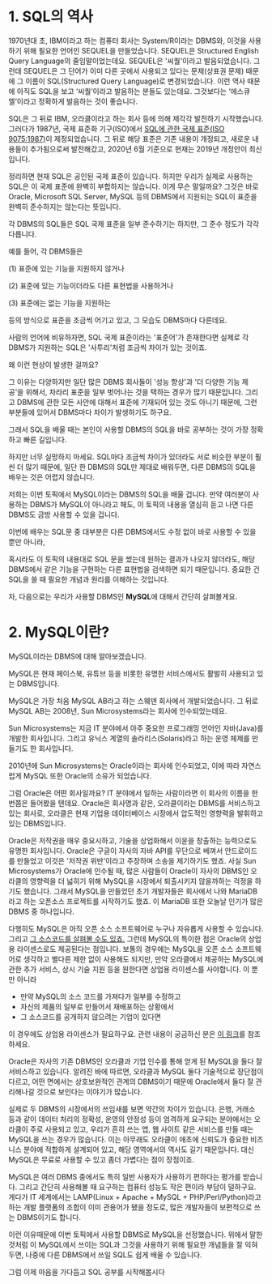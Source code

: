 # **1. SQL의 역사**

1970년대 초, IBM이라고 하는 컴퓨터 회사는 System/R이라는 DBMS와, 이것을 사용하기 위해 필요한 언어인 SEQUEL을 만들었습니다. SEQUEL은 Structured English Query Language의 줄임말이었는데요. SEQUEL은 '씨퀄'이라고 발음되었습니다. 그런데 SEQUEL은 그 단어가 이미 다른 곳에서 사용되고 있다는 문제(상표권 문제) 때문에 그 이름이 SQL(Structured Query Language)로 변경되었습니다. 이런 역사 때문에 아직도 SQL을 보고 ‘씨퀄’이라고 발음하는 분들도 있는데요. 그것보다는 ‘에스큐엘’이라고 정확하게 발음하는 것이 좋습니다. 

SQL은 그 뒤로 IBM, 오라클이라고 하는 회사 등에 의해 제각각 발전하기 시작했습니다. 그러다가 1987년, 국제 표준화 기구(ISO)에서 [SQL에 관한 국제 표준(](https://www.iso.org/standard/16661.html)[ISO 9075:1987)](https://www.iso.org/standard/16661.html)이 제정되었습니다. 그 뒤로 해당 표준은 기존 내용이 개정되고, 새로운 내용들이 추가됨으로써 발전해갔고, 2020년 6월 기준으로 현재는 2019년 개정안이 최신입니다.

정리하면 현재 SQL은 공인된 국제 표준이 있습니다. 하지만 우리가 실제로 사용하는 SQL은 이 국제 표준에 완벽히 부합하지는 않습니다. 이게 무슨 말일까요? 그것은 바로 Oracle, Microsoft SQL Server, MySQL 등의 DBMS에서 지원되는 SQL이 표준을 완벽히 준수하지는 않는다는 뜻입니다.

각 DBMS의 SQL들은 SQL 국제 표준을 일부 준수하기는 하지만, 그 준수 정도가 각각 다릅니다.

예를 들어, 각 DBMS들은

(1) 표준에 있는 기능을 지원하지 않거나

(2) 표준에 있는 기능이더라도 다른 표현법을 사용하거나

(3) 표준에는 없는 기능을 지원하는

등의 방식으로 표준을 조금씩 어기고 있고, 그 모습도 DBMS마다 다른데요.

사람의 언어에 비유하자면, SQL 국제 표준이라는 '표준어'가 존재한다면 실제로 각 DBMS가 지원하는 SQL은 '사투리'처럼 조금씩 차이가 있는 것이죠.

왜 이런 현상이 발생한 걸까요?

그 이유는 다양하지만 일단 많은 DBMS 회사들이 '성능 향상'과 '더 다양한 기능 제공'을 위해서, 차라리 표준을 일부 벗어나는 것을 택하는 경우가 많기 때문입니다. 그리고 DBMS에 관한 모든 사안에 대해서 표준에 기재되어 있는 것도 아니기 때문에, 그런 부분들에 있어서 DBMS마다 차이가 발생하기도 하구요.

그래서 SQL을 배울 때는 본인이 사용할 DBMS의 SQL을 바로 공부하는 것이 가장 정확하고 빠른 길입니다.

하지만 너무 실망하지 마세요. SQL마다 조금씩 차이가 있더라도 서로 비슷한 부분이 훨씬 더 많기 때문에, 일단 한 DBMS의 SQL만 제대로 배워두면, 다른 DBMS의 SQL을 배우는 것은 어렵지 않습니다.

저희는 이번 토픽에서 MySQL이라는 DBMS의 SQL을 배울 겁니다. 만약 여러분이 사용하는 DBMS가 MySQL이 아니라고 해도, 이 토픽의 내용을 열심히 듣고 나면 다른 DBMS도 금방 사용할 수 있을 겁니다.

이번에 배우는 SQL문 중 대부분은 다른 DBMS에서도 수정 없이 바로 사용할 수 있을 뿐만 아니라,

혹시라도 이 토픽의 내용대로 SQL 문을 썼는데 원하는 결과가 나오지 않더라도, 해당 DBMS에서 같은 기능을 구현하는 다른 표현법을 검색하면 되기 때문입니다. 중요한 건 SQL을 쓸 때 필요한 개념과 원리를 이해하는 것입니다.

자, 다음으로는 우리가 사용할 DBMS인 **MySQL**에 대해서 간단히 살펴볼게요.

# **2. MySQL이란?**

MySQL이라는 DBMS에 대해 알아보겠습니다.

MySQL은 현재 페이스북, 유튜브 등을 비롯한 유명한 서비스에서도 활발히 사용되고 있는 DBMS입니다. 

MySQL은 가장 처음 MySQL AB라고 하는 스웨덴 회사에서 개발되었습니다. 그 뒤로 MySQL AB는 2008년, Sun Microsystems라는 회사에 인수되었는데요.

Sun Microsystems는 지금 IT 분야에서 아주 중요한 프로그래밍 언어인 자바(Java)를 개발한 회사입니다. 그리고 유닉스 계열의 솔라리스(Solaris)라고 하는 운영 체제를 만들기도 한 회사입니다. 

2010년에 Sun Microsystems는 Oracle이라는 회사에 인수되었고, 이에 따라 자연스럽게 MySQL 또한 Oracle의 소유가 되었습니다. 

그럼 Oracle은 어떤 회사일까요? IT 분야에서 일하는 사람이라면 이 회사의 이름을 한번쯤은 들어봤을 텐데요. Oracle은 회사명과 같은, 오라클이라는 DBMS를 서비스하고 있는 회사로, 오라클은 현재 기업용 데이터베이스 시장에서 압도적인 영향력을 발휘하고 있는 DBMS입니다.

Oracle은 저작권을 매우 중요시하고, 기술을 상업화해서 이윤을 창출하는 능력으로도 유명한 회사입니다. Oracle은 구글이 자사의 자바 API를 무단으로 베껴서 안드로이드를 만들었고 이것은 '저작권 위반'이라고 주장하며 소송을 제기하기도 했죠. 사실 Sun Microsystems가 Oracle에 인수될 때, 많은 사람들이 Oracle이 자사의 DBMS인 오라클의 영향력을 더 넓히기 위해 MySQL을 시장에서 퇴출시키지 않을까하는 걱정을 하기도 했습니다. 그래서 MySQL을 만들었던 초기 개발자들은 회사에서 나와 MariaDB라고 하는 오픈소스 프로젝트를 시작하기도 했죠. 이 MariaDB 또한 오늘날 인기가 많은 DBMS 중 하나입니다.

다행히도 MySQL은 아직 오픈 소스 소프트웨어로 누구나 자유롭게 사용할 수 있습니다. 그리고 [그 소스코드를 살펴볼 수도 있죠.](https://github.com/mysql) 그런데 MySQL의 특이한 점은 Oracle의 상업용 라이센스로도 제공된다는 점입니다. 보통의 경우에는 MySQL을 오픈 소스 소프트웨어로 생각하고 별다른 제한 없이 사용해도 되지만, 만약 오라클에서 제공하는 MySQL에 관한 추가 서비스, 상시 기술 지원 등을 원한다면 상업용 라이센스를 사야합니다. 이 뿐만 아니라

- 만약 MySQL의 소스 코드를 가져다가 일부를 수정하고 
- 자신의 제품의 일부로 만들어서 재배포하는 상황에서
- 그 소스코드를 공개하지 않으려는 기업이 있다면 

이 경우에도 상업용 라이센스가 필요하구요. 관련 내용이 궁금하신 분은 [이 링크](https://www.mysql.com/about/legal/licensing/oem/)를 참조하세요.

Oracle은 자사의 기존 DBMS인 오라클과 기업 인수를 통해 얻게 된 MySQL을 둘다 잘 서비스하고 있습니다. 알려진 바에 따르면, 오라클과 MySQL 둘다 기술적으로 장단점이 다르고, 어떤 면에서는 상호보완적인 관계의 DBMS이기 때문에 Oracle에서 둘다 잘 관리해나갈 것으로 보인다는 이야기가 많습니다. 

실제로 두 DBMS의 시장에서의 쓰임새를 보면 약간의 차이가 있습니다. 은행, 거래소 등과 같이 데이터 처리의 정확성, 운영의 안정성 등이 엄격하게 요구되는 분야에서는 오라클이 주로 사용되고 있고, 우리가 흔히 쓰는 앱, 웹 사이트 같은 서비스를 만들 때는 MySQL을 쓰는 경우가 많습니다. 이는 아무래도 오라클이 애초에 신뢰도가 중요한 비즈니스 분야에 적합하게 설계되어 있고, 해당 영역에서의 역사도 길기 때문입니다. 대신 MySQL은 무료로 사용할 수 있고 좀더 가볍다는 점이 장점이죠. 

MySQL은 여러 DBMS 중에서도 특히 일반 사용자가 사용하기 편하다는 평가를 받습니다. 그리고 간단히 사용해볼 때 요구하는 컴퓨터 성능도 작은 편이라 부담이 덜하구요. 게다가 IT 세계에서는 LAMP(Linux + Apache + MySQL + PHP/Perl/Python)라고 하는 개발 플랫폼의 조합이 이미 관용어가 됐을 정도로, 많은 개발자들이 보편적으로 쓰는 DBMS이기도 합니다.

이런 이유때문에 이번 토픽에서 사용할 DBMS로 MySQL을 선정했습니다. 위에서 말한 것처럼 이 MySQL에서 쓰이는 SQL과 그것을 사용하기 위해 필요한 개념들을 잘 익혀두면, 나중에 다른 DBMS에서 쓰일 SQL도 쉽게 배울 수 있습니다. 

그럼 이제 마음을 가다듬고 SQL 공부를 시작해봅시다